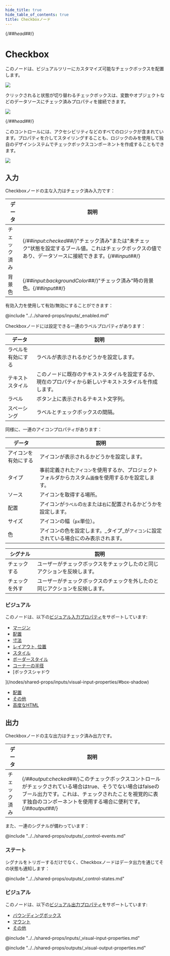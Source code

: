 ```yaml
---
hide_title: true
hide_table_of_contents: true
title: Checkboxノード
---
```


{/*##head##*/}

# Checkbox

このノードは、ビジュアルツリーにカスタマイズ可能なチェックボックスを配置します。

<div className="ndl-image-with-background l">

![](/nodes/ui-controls/checkbox/checkbox_visual.png)

</div>

クリックされると状態が切り替わるチェックボックスは、<span className="ndl-data">変数</span>や<span className="ndl-data">オブジェクト</span>などのデータソースに<span className="ndl-data">チェック済み</span>プロパティを接続できます。

<div className="ndl-image-with-background l">

![](/nodes/ui-controls/checkbox/checkbox_node.png)

</div>

{/*##head##*/}

このコントロールには、アクセシビリティなどのすべてのロジックが含まれています。プロパティを介してスタイリングすることも、ロジックのみを使用して独自のデザインシステムでチェックボックスコンポーネントを作成することもできます。

<div className="ndl-image-with-background s">

![](/nodes/ui-controls/checkbox/checkbox.gif)

</div>

## 入力

Checkboxノードの主な入力は<span className="ndl-data">チェック済み</span>入力です：

<div className="ndl-table-35-65">

| データ                                             | 説明                                                                                                                               |
| -------------------------------------------------- | --------------------------------------------------------------------------------------------------------------------------------- |
| <span className="ndl-data">チェック済み</span>       | {/*##input:checked##*/}"チェック済み"または"未チェック"状態を設定するブール値。これはチェックボックスの値であり、データソースに接続できます。{/*##input##*/} |
| <span className="ndl-data">背景色</span>           | {/*##input:backgroundColor##*/}"チェック済み"時の背景色。{/*##input##*/}                                                                                         |

</div>

有効入力を使用して有効/無効にすることができます：

<div className="ndl-table-35-65">

@include "../../shared-props/inputs/_enabled.md"

</div>

Checkboxノードには設定できる一連のラベルプロパティがあります：

<div className="ndl-table-35-65">

| データ                                             | 説明                                                                                                   |
| ---------------------------------------------- | ---------------------------------------------------------------------------------------------------- |
| <span className="ndl-data">ラベルを有効にする</span> | ラベルが表示されるかどうかを設定します。                                                                 |
| <span className="ndl-data">テキストスタイル</span>   | このノードに既存のテキストスタイルを設定するか、現在のプロパティから新しいテキストスタイルを作成します。 |
| <span className="ndl-data">ラベル</span>           | ボタン上に表示されるテキスト文字列。                                                                     |
| <span className="ndl-data">スペーシング</span>      | ラベルとチェックボックスの間隔。                                                                         |

</div>

同様に、一連のアイコンプロパティがあります：

<div className="ndl-table-35-65">

| データ                                           | 説明                                                                                                   |
| --------------------------------------------- | ----------------------------------------------------------------------------------------------------- |
| <span className="ndl-data">アイコンを有効にする</span> | アイコンが表示されるかどうかを設定します。                                                               |
| <span className="ndl-data">タイプ</span>          | 事前定義された`アイコン`を使用するか、プロジェクトフォルダからカスタム`画像`を使用するかを設定します。   |
| <span className="ndl-data">ソース</span>         | アイコンを取得する場所。                                                                                 |
| <span className="ndl-data">配置</span>           | アイコンが`ラベル`の`左`または`右`に配置されるかどうかを設定します。                                     |
| <span className="ndl-data">サイズ</span>          | アイコンの幅（`px`単位）。                                                                               |
| <span className="ndl-data">色</span>             | アイコンの色を設定します。_タイプ_が`アイコン`に設定されている場合にのみ表示されます。                    |

</div>

<div className="ndl-table-35-65">

| シグナル                                         | 説明                                                                                                                         |
| --------------------------------------------- | -------------------------------------------------------------------------------------------------------------------------- |
| <span className="ndl-signal">チェックする</span>   | ユーザーがチェックボックスをチェックしたのと同じアクションを反映します。                                                     |
| <span className="ndl-signal">チェックを外す</span> | ユーザーがチェックボックスのチェックを外したのと同じアクションを反映します。                                                 |

</div>

### ビジュアル

このノードは、以下の[ビジュアル入力プロパティ](/nodes/shared-props/inputs/visual-input-properties/)をサポートしています:

- [マージン](/nodes/shared-props/inputs/visual-input-properties/#margin)
- [配置](/nodes/shared-props/inputs/visual-input-properties/#alignment)
- [寸法](/nodes/shared-props/inputs/visual-input-properties/#dimensions)
- [レイアウト, 位置](/nodes/shared-props/inputs/visual-input-properties/#-position)
- [スタイル](/nodes/shared-props/inputs/visual-input-properties/#style)
- [ボーダースタイル](/nodes/shared-props/inputs/visual-input-properties/#border-style)
- [コーナーの半径](/nodes/shared-props/inputs/visual-input-properties/#corner-radius)
- [ボックスシャドウ

](/nodes/shared-props/inputs/visual-input-properties/#box-shadow)
- [配置](/nodes/shared-props/inputs/visual-input-properties/#placement)
- [その他](/nodes/shared-props/inputs/visual-input-properties/#other)
- [高度なHTML](/nodes/shared-props/inputs/visual-input-properties/#advanced-html)

## 出力

Checkboxノードの主な出力は<span className="ndl-data">チェック済み</span>出力です。

<div className="ndl-table-35-65">

| データ                                            | 説明                                                                                                                                     |
| ----------------------------------------------- | -------------------------------------------------------------------------------------------------------------------------------------- |
| <span className="ndl-data">チェック済み</span>     | {/*##output:checked##*/}このチェックボックスコントロールがチェックされている場合はtrue、そうでない場合はfalseのブール出力です。これは、チェックされたことを視覚的に表す独自のコンポーネントを使用する場合に便利です。{/*##output##*/} |

</div>

また、一連の<span className="ndl-signal">シグナル</span>が備わっています：

<div className="ndl-table-35-65">

@include "../../shared-props/outputs/_control-events.md"

</div>

### ステート

<span className="ndl-signal">シグナル</span>をトリガーするだけでなく、Checkboxノードは<span className="ndl-data">データ</span>出力を通じてその状態も通知します：

<div className="ndl-table-35-65">

@include "../../shared-props/outputs/_control-states.md"

</div>

### ビジュアル

このノードは、以下の[ビジュアル出力プロパティ](/nodes/shared-props/outputs/visual-output-properties/)をサポートしています:

- [バウンディングボックス](/nodes/shared-props/outputs/visual-output-properties/#bounding-box)
- [マウント](/nodes/shared-props/outputs/visual-output-properties/#mounted)
- [その他](/nodes/shared-props/outputs/visual-output-properties/#other)

<div className="hidden-props-for-editor">

@include "../../shared-props/inputs/_visual-input-properties.md"

@include "../../shared-props/outputs/_visual-output-properties.md"

</div>